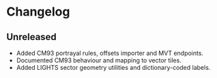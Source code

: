 # Changelog

## Unreleased
- Added CM93 portrayal rules, offsets importer and MVT endpoints.
- Documented CM93 behaviour and mapping to vector tiles.
- Added LIGHTS sector geometry utilities and dictionary-coded labels.
